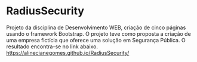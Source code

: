 # RadiusSecurity
Projeto da disciplina de Desenvolvimento WEB, criação de cinco páginas usando o framework Bootstrap. O projeto teve como proposta a criação de uma empresa fictícia que oferece uma solução em Segurança Pública. O resultado encontra-se no link abaixo.
https://alinecianegomes.github.io/RadiusSecurity/
